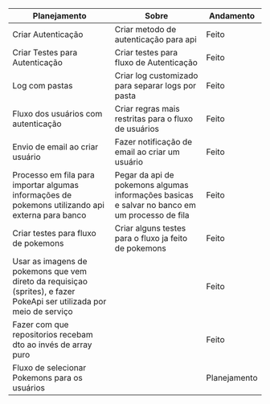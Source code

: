 | Planejamento                                                                                                          | Sobre                                                                                         | Andamento    |
|-----------------------------------------------------------------------------------------------------------------------|-----------------------------------------------------------------------------------------------|--------------|
| Criar Autenticação                                                                                                    | Criar metodo de autenticação para api                                                         | Feito        | 
| Criar Testes para Autenticação                                                                                        | Criar testes para fluxo de Autenticação                                                       | Feito        | 
| Log com pastas                                                                                                        | Criar log customizado para separar logs por pasta                                             | Feito        |
| Fluxo dos usuários com autenticação                                                                                   | Criar regras mais restritas para o fluxo de usuários                                          | Feito        |
| Envio de email ao criar usuário                                                                                       | Fazer notificação de email ao criar um usuário                                                | Feito        | 
| Processo em fila para importar algumas informações de pokemons utilizando api externa para banco                      | Pegar da api de pokemons algumas informações basicas e salvar no banco em um processo de fila | Feito        |
| Criar testes para fluxo de pokemons                                                                                   | Criar alguns testes para o fluxo ja feito de pokemons                                         | Feito        |
| Usar as imagens de pokemons que vem direto da requisiçao (sprites), e fazer PokeApi ser utilizada por meio de serviço |                                                                                               | Feito        |
| Fazer com que repositorios recebam dto ao invés de array puro                                                         |                                                                                               | Feito        |
| Fluxo de selecionar Pokemons para os usuários                                                                         |                                                                                               | Planejamento |
